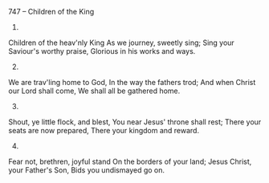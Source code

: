 747 – Children of the King


1.
Children of the heav'nly King
As we journey, sweetly sing;
Sing your Saviour's worthy praise,
Glorious in his works and ways.

2.
We are trav'ling home to God,
In the way the fathers trod;
And when Christ our Lord shall come,
We shall all be gathered home.

3.
Shout, ye little flock, and blest,
You near Jesus' throne shall rest;
There your seats are now prepared,
There your kingdom and reward.

4.
Fear not, brethren, joyful stand
On the borders of your land;
Jesus Christ, your Father's Son,
Bids you undismayed go on.
